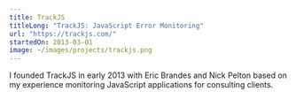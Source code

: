 ```yaml
---
title: TrackJS
titleLong: "TrackJS: JavaScript Error Monitoring"
url: "https://trackjs.com/"
startedOn: 2013-03-01
image: ~/images/projects/trackjs.png
---
```


I founded TrackJS in early 2013 with Eric Brandes and Nick Pelton based on my experience monitoring JavaScript applications for consulting clients.
